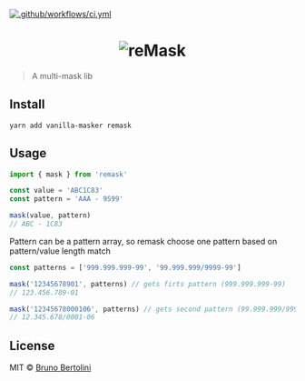 [![.github/workflows/ci.yml](https://github.com/brunobertolini/remask/actions/workflows/ci.yml/badge.svg?branch=develop)](https://github.com/brunobertolini/remask/actions/workflows/ci.yml)

<h1 align="center">
  <img src="logo.png" alt="reMask" />
</h1>

> A multi-mask lib

## Install

```
yarn add vanilla-masker remask
```

## Usage

```js
import { mask } from 'remask'

const value = 'ABC1C83'
const pattern = 'AAA - 9S99'

mask(value, pattern)
// ABC - 1C83
```

Pattern can be a pattern array, so remask choose one pattern based on pattern/value length match

```js
const patterns = ['999.999.999-99', '99.999.999/9999-99']

mask('12345678901', patterns) // gets firts pattern (999.999.999-99)
// 123.456.789-01

mask('12345678000106', patterns) // gets second pattern (99.999.999/9999-99)
// 12.345.678/0001-06
```

## License

MIT © [Bruno Bertolini](http://brunobertolini.com)
